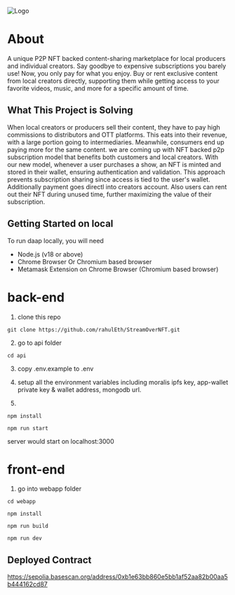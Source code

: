 ![Logo](docs/)

# About

A unique P2P NFT backed content-sharing marketplace for local producers and individual creators. Say goodbye to expensive subscriptions you barely use! Now, you only pay for what you enjoy. Buy or rent exclusive content from local creators directly, supporting them while getting access to your favorite videos, music, and more for a specific amount of time.

## What This Project is Solving

When local creators or producers sell their content, they have to pay high commissions to distributors and OTT platforms. This eats into their revenue, with a large portion going to intermediaries. Meanwhile, consumers end up paying more for the same content.
we are coming up with NFT backed p2p subscription model that benefits both customers and local creators.
With our new model, whenever a user purchases a show, an NFT is minted and stored in their wallet, ensuring authentication and validation. This approach prevents subscription sharing since access is tied to the user's wallet. Additionally payment goes directl into creators account. Also users can rent out their NFT during unused time, further maximizing the value of their subscription.
## Getting Started on local 

To run daap locally, you will need

- Node.js (v18 or above)
- Chrome Browser Or Chromium based browser
- Metamask Extension on Chrome Browser (Chromium based browser)

# back-end

1. clone this repo

```
git clone https://github.com/rahulEth/StreamOverNFT.git
```

2.  go to api folder

```
cd api
```

3. copy .env.example to .env 

4. setup all the environment variables including moralis ipfs key, app-wallet private key
& wallet address, mongodb url.

5. 
```
npm install

npm run start

```
server would start on localhost:3000

# front-end

1. go into webapp folder

```
cd webapp

npm install

npm run build

npm run dev

```

## Deployed Contract

https://sepolia.basescan.org/address/0xb1e63bb860e5bb1af52aa82b00aa5b444162cd87